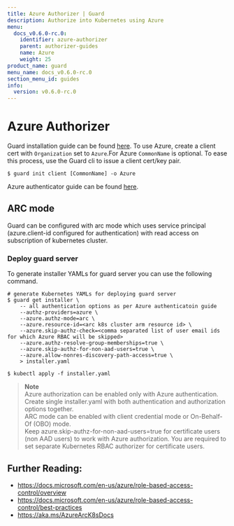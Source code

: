 ```yaml
---
title: Azure Authorizer | Guard
description: Authorize into Kubernetes using Azure
menu:
  docs_v0.6.0-rc.0:
    identifier: azure-authorizer
    parent: authorizer-guides
    name: Azure
    weight: 25
product_name: guard
menu_name: docs_v0.6.0-rc.0
section_menu_id: guides
info:
  version: v0.6.0-rc.0
---
```


# Azure Authorizer

Guard installation guide can be found [here](/docs/v0.6.0-rc.0/setup/install). To use Azure, create a client cert with `Organization` set to `Azure`.For Azure `CommonName` is optional. To ease this process, use the Guard cli to issue a client cert/key pair.

```console
$ guard init client [CommonName] -o Azure
```

Azure authenticator guide can be found [here](/docs/v0.6.0-rc.0/guides/authenticator/azure).   

   
## ARC mode
   
Guard can be configured with arc mode which uses service principal (azure.client-id configured for authentication) with read access on subscription of kubernetes cluster.   

### Deploy guard server

To generate installer YAMLs for guard server you can use the following command.

```console
# generate Kubernetes YAMLs for deploying guard server
$ guard get installer \
    -- all authentication options as per Azure authenticatoin guide
    --authz-providers=azure \
    --azure.authz-mode=arc \
    --azure.resource-id=<arc k8s cluster arm resource id> \
    --azure.skip-authz-check=<comma separated list of user email ids for which Azure RBAC will be skipped>
    --azure.authz-resolve-group-memberships=true \
    --azure.skip-authz-for-non-aad-users=true \
    --azure.allow-nonres-discovery-path-access=true \
    > installer.yaml

$ kubectl apply -f installer.yaml
```
> **Note**   
> Azure authorization can be enabled only with Azure authentication.  
> Create single installer.yaml with both authentication and authorization options together.    
> ARC mode can be enabled with client credential mode or On-Behalf-Of (OBO) mode.  
> Keep azure.skip-authz-for-non-aad-users=true for certificate users (non AAD users) to work with Azure authorization. You are required to set separate Kubernetes RBAC authorizer for certificate users.  

## Further Reading:
- https://docs.microsoft.com/en-us/azure/role-based-access-control/overview   
- https://docs.microsoft.com/en-us/azure/role-based-access-control/best-practices  
- https://aka.ms/AzureArcK8sDocs  




